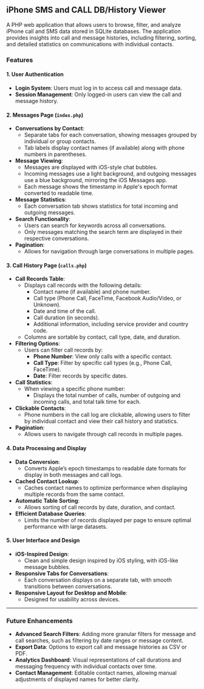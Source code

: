 ## iPhone SMS and CALL DB/History Viewer

A PHP web application that allows users to browse, filter, and analyze iPhone call and SMS data stored in SQLite databases. The application provides insights into call and message histories, including filtering, sorting, and detailed statistics on communications with individual contacts.

### Features

#### 1. **User Authentication**
   - **Login System**: Users must log in to access call and message data.
   - **Session Management**: Only logged-in users can view the call and message history.

#### 2. **Messages Page (`index.php`)**
   - **Conversations by Contact**:
     - Separate tabs for each conversation, showing messages grouped by individual or group contacts.
     - Tab labels display contact names (if available) along with phone numbers in parentheses.
   - **Message Viewing**:
     - Messages are displayed with iOS-style chat bubbles.
     - Incoming messages use a light background, and outgoing messages use a blue background, mirroring the iOS Messages app.
     - Each message shows the timestamp in Apple's epoch format converted to readable time.
   - **Message Statistics**:
     - Each conversation tab shows statistics for total incoming and outgoing messages.
   - **Search Functionality**:
     - Users can search for keywords across all conversations.
     - Only messages matching the search term are displayed in their respective conversations.
   - **Pagination**:
     - Allows for navigation through large conversations in multiple pages.
   
#### 3. **Call History Page (`calls.php`)**
   - **Call Records Table**:
     - Displays call records with the following details:
       - Contact name (if available) and phone number.
       - Call type (Phone Call, FaceTime, Facebook Audio/Video, or Unknown).
       - Date and time of the call.
       - Call duration (in seconds).
       - Additional information, including service provider and country code.
     - Columns are sortable by contact, call type, date, and duration.
   - **Filtering Options**:
     - Users can filter call records by:
       - **Phone Number**: View only calls with a specific contact.
       - **Call Type**: Filter by specific call types (e.g., Phone Call, FaceTime).
       - **Date**: Filter records by specific dates.
   - **Call Statistics**:
     - When viewing a specific phone number:
       - Displays the total number of calls, number of outgoing and incoming calls, and total talk time for each.
   - **Clickable Contacts**:
     - Phone numbers in the call log are clickable, allowing users to filter by individual contact and view their call history and statistics.
   - **Pagination**:
     - Allows users to navigate through call records in multiple pages.

#### 4. **Data Processing and Display**
   - **Data Conversion**:
     - Converts Apple’s epoch timestamps to readable date formats for display in both messages and call logs.
   - **Cached Contact Lookup**:
     - Caches contact names to optimize performance when displaying multiple records from the same contact.
   - **Automatic Table Sorting**:
     - Allows sorting of call records by date, duration, and contact.
   - **Efficient Database Queries**:
     - Limits the number of records displayed per page to ensure optimal performance with large datasets.

#### 5. **User Interface and Design**
   - **iOS-Inspired Design**:
     - Clean and simple design inspired by iOS styling, with iOS-like message bubbles.
   - **Responsive Tabs for Conversations**:
     - Each conversation displays on a separate tab, with smooth transitions between conversations.
   - **Responsive Layout for Desktop and Mobile**:
     - Designed for usability across devices.

---

### Future Enhancements
- **Advanced Search Filters**: Adding more granular filters for message and call searches, such as filtering by date ranges or message content.
- **Export Data**: Options to export call and message histories as CSV or PDF.
- **Analytics Dashboard**: Visual representations of call durations and messaging frequency with individual contacts over time.
- **Contact Management**: Editable contact names, allowing manual adjustments of displayed names for better clarity.
